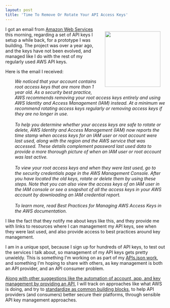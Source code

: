 ```yaml
---
layout: post
title: 'Time To Remove Or Rotate Your API Access Keys'
---
```

<p><img style="padding: 15px;" src="https://s3.amazonaws.com/kinlane-productions/bw-icons/bw-key-circle.png" alt="" width="175" align="right" /></p>
<p>I got an email from <a href="http://aws.amazon.com/">Amazon Web Services</a> this morning, regarding a set of API keys I setup a while back, for a prototype I was building. The project was over a year ago, and the keys have not been evolved, and managed like I do with the rest of my regularly used AWS API keys.&nbsp;</p>
<p>Here is the email I received:</p>
<p style="padding-left: 30px;"><em>We noticed that your account contains root access keys that are more than 1 year old. As a security best practice, AWS recommends removing your root access keys entirely and using AWS Identity and Access Management (IAM) instead. At a minimum we recommend rotating access keys regularly or removing access keys if they are no longer in use.&nbsp;</em><br /><br /><em>To help you determine whether your access keys are safe to rotate or delete, AWS Identity and Access Management (IAM) now reports the time stamp&nbsp;when access keys for an IAM user or root account were last used, along with the region and the AWS service that was accessed. These details complement&nbsp;password last used&nbsp;data to provide a more thorough picture of when an IAM user or root account was last active.&nbsp;</em><br /><br /><em>To view your root access keys and when they were last used, go to the&nbsp;security credentials page&nbsp;in the AWS Management Console. After you have located the old keys, rotate or delete them by using&nbsp;these steps. Note that you can also view the access keys of an IAM user in the&nbsp;IAM console&nbsp;or see a snapshot of all the access keys in your AWS account by downloading an&nbsp;IAM credential report.</em><br /><br /><em>To learn more, read&nbsp;Best Practices for Managing AWS Access Keys&nbsp;in the AWS documentation.&nbsp;</em></p>
<p>I like the fact that they notify me about keys like this, and they provide me with links to resources where I can management my API keys, see when they were last used, and also provide access to best practices around key management.</p>
<p>I am in a unique spot, because I sign up for hundreds of API keys, to test out the services I talk about, so management of my API keys gets pretty unwieldy. This is something I'm working on as part of my <a href="http://apisjson.org">APIs.json work</a>, and something I'm hoping to share with others, as key management is both an API provider, and an API consumer problem.&nbsp;</p>
<p><a href="http://apievangelist.com/2014/12/16/with-number-of-apis-continuing-to-grow-account-automation-will-be-key/">Along with other suggestions like the automation of account, app, and key management by providing an API</a>, I will track on approaches like what AWS is doing, and try to <a href="http://management.apievangelist.com/building-blocks.html">standardize as common building blocks</a>, to help API providers (and consumers) better secure their platforms, through sensible API key management approaches.</p>